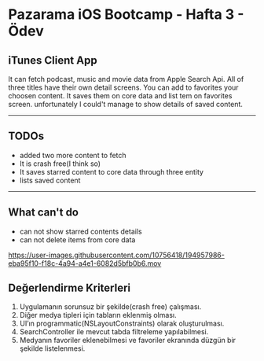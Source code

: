 # Pazarama iOS Bootcamp - Hafta 3 - Ödev


## iTunes Client App

It can fetch podcast, music and movie data from Apple Search Api. All of three titles have their own detail screens. You can add to favorites your choosen content. It saves them on core data and list tem on favorites screen. unfortunately I could't manage to show details of saved content.

---

## TODOs  
- added two more content to fetch
- It is crash free(I think so)
- It saves starred content to core data through three entity
- lists saved content 
---

## What can't do
- can not show starred contents details
- can not delete items from core data 


https://user-images.githubusercontent.com/10756418/194957986-eba95f10-f18c-4a94-a4e1-6082d5bfb0b6.mov


## Değerlendirme Kriterleri

1. Uygulamanın sorunsuz bir şekilde(crash free) çalışması.
2. Diğer medya tipleri için tabların eklenmiş olması.
3. UI’ın programmatic(NSLayoutConstraints) olarak oluşturulması.
4. SearchController ile mevcut tabda filtreleme yapılabilmesi.
5. Medyanın favoriler eklenebilmesi ve favoriler ekranında düzgün bir şekilde listelenmesi.


